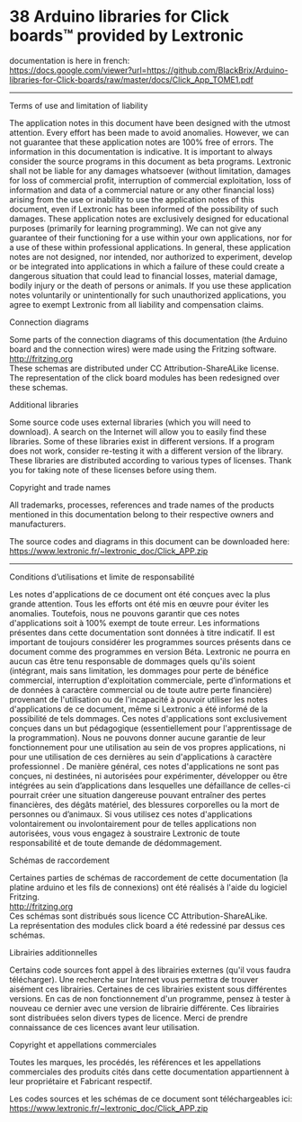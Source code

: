 # 38 Arduino libraries for Click boards™ provided by Lextronic

documentation is here in french:  
https://docs.google.com/viewer?url=https://github.com/BlackBrix/Arduino-libraries-for-Click-boards/raw/master/docs/Click_App_TOME1.pdf  
    
----  

Terms of use and limitation of liability  
  
The application notes in this document have been designed with the utmost attention. Every effort has been made to avoid anomalies. However, we can not guarantee that these application notes are 100% free of errors. The information in this documentation is indicative. It is important to always consider the source programs in this document as beta programs. Lextronic shall not be liable for any damages whatsoever (without limitation, damages for loss of commercial profit, interruption of commercial exploitation, loss of information and data of a commercial nature or any other financial loss) arising from the use or inability to use the application notes of this document, even if Lextronic has been informed of the possibility of such damages. These application notes are exclusively designed for educational purposes (primarily for learning programming). We can not give any guarantee of their functioning for a use within your own applications, nor for a use of these within professional applications. In general, these application notes are not designed, nor intended, nor authorized to experiment, develop or be integrated into applications in which a failure of these could create a dangerous situation that could lead to financial losses, material damage, bodily injury or the death of persons or animals. If you use these application notes voluntarily or unintentionally for such unauthorized applications, you agree to exempt Lextronic from all liability and compensation claims.  


Connection diagrams  

Some parts of the connection diagrams of this documentation (the Arduino board and the connection wires) were made using the Fritzing software.  
http://fritzing.org  
These schemas are distributed under CC Attribution-ShareALike license.  
The representation of the click board modules has been redesigned over these schemas.  


Additional libraries  

Some source code uses external libraries (which you will need to download). A search on the Internet will allow you to easily find these libraries. Some of these libraries exist in different versions. If a program does not work, consider re-testing it with a different version of the library. These libraries are distributed according to various types of licenses. Thank you for taking note of these licenses before using them.  


Copyright and trade names  

All trademarks, processes, references and trade names of the products mentioned in this documentation belong to their respective owners and manufacturers.  

The source codes and diagrams in this document can be downloaded here:  
https://www.lextronic.fr/~lextronic_doc/Click_APP.zip  

----  
      
Conditions d’utilisations et limite de responsabilité  

Les notes d'applications de ce document ont été conçues avec la plus grande attention. Tous les efforts ont été mis en œuvre pour éviter les anomalies. Toutefois, nous ne pouvons garantir que ces notes d'applications soit à 100% exempt de toute erreur. Les informations présentes dans cette documentation sont données à titre indicatif. Il est important de toujours considérer les programmes sources présents dans ce document comme des programmes en version Béta. Lextronic ne pourra en aucun cas être tenu responsable de dommages quels qu'ils soient (intégrant, mais sans limitation, les dommages pour perte de bénéfice commercial, interruption d'exploitation commerciale, perte d’informations et de données à caractère commercial ou de toute autre perte financière) provenant de l'utilisation ou de l'incapacité à pouvoir utiliser les notes d'applications de ce document, même si Lextronic a été informé de la possibilité de tels dommages. Ces notes d'applications sont exclusivement conçues dans un but pédagogique (essentiellement pour l'apprentissage de la programmation). Nous ne pouvons donner aucune garantie de leur fonctionnement pour une utilisation au sein de vos propres applications, ni pour une utilisation de ces dernières au sein d'applications à caractère professionnel . De manière général, ces notes d'applications ne sont pas conçues, ni destinées, ni autorisées pour expérimenter, développer ou être intégrées au sein d’applications dans lesquelles une défaillance de celles-ci pourrait créer une situation dangereuse pouvant entraîner des pertes financières, des dégâts matériel, des blessures corporelles ou la mort de personnes ou d’animaux. Si vous utilisez ces notes d'applications volontairement ou involontairement pour de telles applications non autorisées, vous vous engagez à soustraire Lextronic de toute responsabilité et de toute demande de dédommagement.  
  
  
Schémas de raccordement  

Certaines parties de schémas de raccordement de cette documentation (la platine arduino et les fils de connexions) ont été réalisés à l'aide du logiciel Fritzing.  
http://fritzing.org  
Ces schémas sont distribués sous licence CC Attribution-ShareALike.  
La représentation des modules click board a été redessiné par dessus ces schémas.  


Librairies additionnelles  

Certains code sources font appel à des librairies externes (qu'il vous faudra télécharger). Une recherche sur Internet vous permettra de trouver aisément ces librairies. Certaines de ces librairies existent sous différentes versions. En cas de non fonctionnement d'un programme, pensez à tester à nouveau ce dernier avec une version de librairie différente. Ces librairies sont distribuées selon divers types de licence. Merci de prendre connaissance de ces licences avant leur utilisation.


Copyright et appellations commerciales  

Toutes les marques, les procédés, les références et les appellations commerciales des produits cités dans cette documentation appartiennent à leur propriétaire et Fabricant respectif.  
  
Les codes sources et les schémas de ce document sont téléchargeables ici:  
https://www.lextronic.fr/~lextronic_doc/Click_APP.zip
